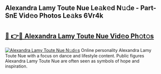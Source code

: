 ## Alexandra Lamy Toute Nue Le𝚊k𝚎d N𝚞𝚍e - Part-SnE Vid𝚎o Photos Le𝚊ks 6Vr4k

# <h2><a href="http://fb656d.evod.top/?m=Alexandra+Lamy+Toute+Nue">🔗 👉🔴 Alexandra Lamy Toute Nue Vid𝚎o Ph𝚘t𝚘s</a></h2>

[![Alexandra Lamy Toute Nue N𝚞d𝚎s](https://i.imgur.com/8V9OHl7.gif)](http://fb656d.evod.top/?m=Alexandra+Lamy+Toute+Nue)
Online personality Alexandra Lamy Toute Nue with a focus on dance and lifestyle content. Public figures Alexandra Lamy Toute Nue are often seen as symbols of hope and inspiration. 
